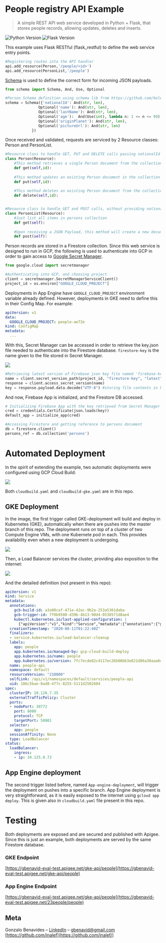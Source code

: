 # People registry API Example

> A simple REST API web service developed in Python + Flask, that stores people records, allowing updates, deletes and inserts.

![Python Version][python-image]
![Flask Version][flask-image]

This example uses Flask RESTful (flask_restful) to define the web service entry points. 

```python
#Registering routes into the API handler    
api.add_resource(Person,'/people/<id>')
api.add_resource(PersonList,'/people')
```

[Schema](https://github.com/keleshev/schema) is used to define the correct form for incoming JSON payloads.


```python
from schema import Schema, And, Use, Optional

#Person Schema definition using schema lib from https://github.com/keleshev/schema
schema = Schema({'nationalId': And(str, len),
               Optional('name'): And(str, len),
               Optional('lastName'): And(str, len),
               Optional('age'):  And(Use(int), lambda n: 1 <= n <= 99),
               Optional('originPlanet'): And(str, len),
               Optional('pictureUrl'): And(str, len)
            })
```

Once received and validated, requests are serviced by 2 Resource classes: Person and PersonList.
```python
#Resource class to handle GET, PUT and DELETE calls passing nationalId
class Person(Resource):
    #This method retrieves a single Person document from the collection
    def get(self,id):
    
    #This method updates an existing Person document in the collection
    def put(self,id):
    
    #This method deletes an existing Person document from the collection
    def delete(self,id):


#Resource class to handle GET and POST calls, without providing nationalId
class PersonList(Resource):
    #Just list all items in persons collection
    def get(self):
    
    #Upon receiving a JSON Payload, this method will create a new document with the person information
    def post(self):

```

Person records are stored in a Firestore collection. Since this web service is designed to run in GCP, the following is used to authenticate into GCP in order to gain access to [Google Secret Manager](https://cloud.google.com/secret-manager).

```python
from google.cloud import secretmanager

#Authenticating into GCP, and choosing project
client = secretmanager.SecretManagerServiceClient()
project_id = os.environ["GOOGLE_CLOUD_PROJECT"]
```

Deployments in App Engine have ```GOOGLE_CLOUD_PROJECT``` environment variable already defined. However, deployments in GKE need to define this in their Config Map. For example:

```yaml
apiVersion: v1
data:
  GOOGLE_CLOUD_PROJECT: people-ae72e
kind: ConfigMap
metadata:
  ...
```

With this, Secret Manager can be accessed in order to retrieve the key.json file needed to authenticate into the Firestore database. ```firestore-key``` is the name given to the file stored in Secret Manager.

![](images/secretmanager.png)

```python
#Retrieving latest version of Firebase json key file named 'firebase-key' from GCP Secret Manager
name = client.secret_version_path(project_id, "firestore-key", "latest")
response = client.access_secret_version(name)
key = response.payload.data.decode("UTF-8") #storing file contents in key variable
```

And now, Firebase App is initialized, and the Firestore DB accessed.

```python
# Initializing Firebase App with the key retrieved from Secret Manager
cred = credentials.Certificate(json.loads(key))
default_app = initialize_app(cred)

#Accessing Firestore and getting reference to persons document
db = firestore.client()
persons_ref = db.collection('persons')
```

# Automated Deployment 

In the spirit of extending the example, two automatic deployments were configured using GCP Cloud Build:

![](images/triggers.png)

Both ```cloudbuild.yaml``` and ```cloudbuild-gke.yaml``` are in this repo.

## GKE Deployment
In the image, the first trigger called GKE-deployment will build and deploy in Kubernetes (GKE), automatically when there are pushes into the master branch of this repo. The deployment runs on top of a cluster of two Compute Engine VMs, with one Kubernete pod in each. This provides availability even when a new deployment is undergoing.

![](images/cluster.png)

Then, a Load Balancer services the cluster, providing also exposition to the internet:

![](images/loadbalancer.png)

And the detailed definition (not present in this repo):

```yaml
apiVersion: v1
kind: Service
metadata:
  annotations:
    gcb-build-id: a3a90caf-471e-42ec-9b2a-253a5361daba
    gcb-trigger-id: 7f0b9580-d39b-4b13-90d4-0538571d8ae4
    kubectl.kubernetes.io/last-applied-configuration: |
      {"apiVersion":"v1","kind":"Service","metadata":{"annotations":{"gcb-build-id":"a3a90caf-471e-42ec-9b2a-253a5361daba","gcb-trigger-id":"7f0b9580-d39b-4b13-90d4-0538571d8ae4"},"finalizers":["service.kubernetes.io/load-balancer-cleanup"],"labels":{"app":"people","app.kubernetes.io/managed-by":"gcp-cloud-build-deploy","app.kubernetes.io/name":"people","app.kubernetes.io/version":"7fc7ecde82c4117ec26b80bb3e821d86a30aaa6d"},"name":"people-api","namespace":"default"},"spec":{"clusterIP":"10.126.7.35","externalTrafficPolicy":"Cluster","ports":[{"nodePort":30772,"port":8080,"protocol":"TCP","targetPort":50001}],"selector":{"app":"people"},"sessionAffinity":"None","type":"LoadBalancer"}}
  creationTimestamp: "2020-08-11T01:22:40Z"
  finalizers:
  - service.kubernetes.io/load-balancer-cleanup
  labels:
    app: people
    app.kubernetes.io/managed-by: gcp-cloud-build-deploy
    app.kubernetes.io/name: people
    app.kubernetes.io/version: 7fc7ecde82c4117ec26b80bb3e821d86a30aaa6d
  name: people-api
  namespace: default
  resourceVersion: "210000"
  selfLink: /api/v1/namespaces/default/services/people-api
  uid: 186c5bae-8ad8-477c-8255-5111d2502604
spec:
  clusterIP: 10.126.7.35
  externalTrafficPolicy: Cluster
  ports:
  - nodePort: 30772
    port: 8080
    protocol: TCP
    targetPort: 50001
  selector:
    app: people
  sessionAffinity: None
  type: LoadBalancer
status:
  loadBalancer:
    ingress:
    - ip: 34.125.8.72
```

## App Engine deployment

The second trigger listed before, named ```App-engine-deployment```, will trigger the deployment on pushes into a specific branch. App Engine deployment is very straightforward, as it is easily exposed to the internet using ```gcloud app deploy```. This is given also in ```cloudbuild.yaml``` file present in this repo.

# Testing

Both deployments are exposed and are secured and published with Apigee. Since this is just an example, both deployments are served by the same Firestore database.

### GKE Endpoint

[https://gbenavid-eval-test.apigee.net/gke-api/people](https://gbenavid-eval-test.apigee.net/gke-api/people)

### App Engine Endpoint

[https://gbenavid-eval-test.apigee.net/gke-api/people](https://gbenavid-eval-test.apigee.net/23people/people)

## Meta

Gonzalo Benavides – [LinkedIn](https://www.linkedin.com/in/gonzalobenavides/) – gbenavid@gmail.com
[https://github.com/inalef](https://github.com/inalef/)

<!-- Markdown link & img dfn's -->
[python-image]: https://img.shields.io/badge/python-v3.8-blue
[flask-image]: https://img.shields.io/badge/flask-v1.1.1-blue
